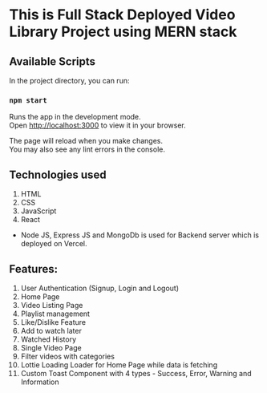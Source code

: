 # This is Full Stack Deployed Video Library Project using MERN stack

## Available Scripts

In the project directory, you can run:

### `npm start`

Runs the app in the development mode.\
Open [http://localhost:3000](http://localhost:3000) to view it in your browser.

The page will reload when you make changes.\
You may also see any lint errors in the console.

## Technologies used 
1. HTML
2. CSS
3. JavaScript
4. React

- Node JS, Express JS and MongoDb is used for Backend server which is deployed on Vercel.

## Features:
1. User Authentication (Signup, Login and Logout)
2. Home Page
3. Video Listing Page
4. Playlist management
5. Like/Dislike Feature
6. Add to watch later
7. Watched History
8. Single Video Page
9. Filter videos with categories
10. Lottie Loading Loader for Home Page while data is fetching
11. Custom Toast Component with 4 types - Success, Error, Warning and Information

